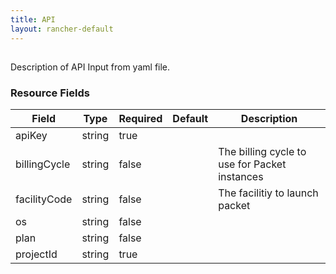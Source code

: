 ```yaml
---
title: API
layout: rancher-default
---
```


## <no value>

Description of API Input from yaml file. 
​​
### Resource Fields

Field | Type | Required | Default | Description
---|---|---|---|---
apiKey | string | true | <no value> | 
billingCycle | string | false | <no value> | The billing cycle to use for Packet instances
facilityCode | string | false | <no value> | The facilitiy to launch packet
os | string | false | <no value> | 
plan | string | false | <no value> | 
projectId | string | true | <no value> | 

